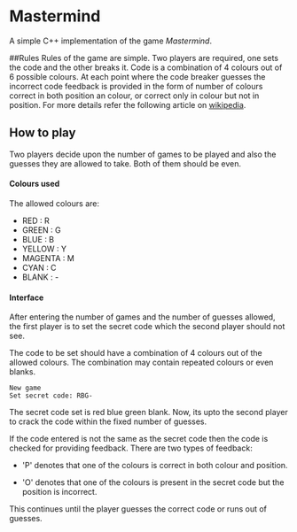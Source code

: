 # Mastermind
A simple C++ implementation of the game _Mastermind_.

##Rules
Rules of the game are simple. Two players are required,
one sets the code and the other breaks it. Code is a
combination of 4 colours out of 6 possible colours. At
each point where the code breaker guesses the incorrect
code feedback is provided in the form of number of colours
correct in both position an colour, or correct only in colour
but not in position. For more details refer the following article on
[wikipedia](https://en.wikipedia.org/wiki/Mastermind_(board_game)). 

## How to play
Two players decide upon the number of games to be played
and also the guesses they are allowed to take. Both of them
should be even.

#### Colours used
The allowed colours are: 
- RED     : R
- GREEN   : G
- BLUE    : B
- YELLOW  : Y
- MAGENTA : M
- CYAN    : C
- BLANK   : -

#### Interface
After entering the number of games and the number of guesses
allowed, the first player is to set the secret code which the 
second player should not see.

The code to be set should have a combination of 4 colours out 
of the allowed colours. The combination may contain repeated
colours or even blanks.

```
New game
Set secret code: RBG- 
``` 
The secret code set is red blue green blank.
 Now, its upto the second player to crack the code within the fixed
number of guesses.

If the code entered is not the same as the secret code then the
code is checked for providing feedback. There are two types of 
feedback:
- 'P' denotes that one of the colours is correct in both colour and 
  position.

- 'O' denotes that one of the colours is present in the secret code
  but the position is incorrect.

This continues until the player guesses the correct code or runs out
of guesses.
